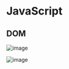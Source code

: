 # JavaScript

## DOM

![image](https://github.com/sudh29/Interview_Questions/assets/73557822/bef61c04-10f7-43b1-8bbf-715a146d2515)

![image](https://github.com/sudh29/Interview_Questions/assets/73557822/d243f892-ab39-4eab-ac0f-327fa64c35ec)



